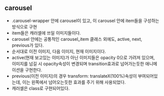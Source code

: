 ## carousel

- .carousel-wrapper 안에 carousel이 있고, 이 carousel 안에 item들을 구성하는 방식으로 구현
- item들은 캐러셀에 쓰일 이미지들이다.
- carousel 안에는 공통적인 carousel_item 클래스 외에도, active, next, previous가 있다.
- 순서대로 이전 이미지, 다음 이미지, 현재 이미지이다.
- active(현재 보고있는 이미지)가 아닌 이미지들은 opacity 0으로 가려져 있으며, 이미지를 넘길 시 opacity속성이 변경되며 transition효과로 넘어가는듯한 애니메이션을 구현한다.
- previous(이전 이미지)의 경우 transform: translateX(100%)속성이 부여되어있는데, 이는 왼쪽에서 넘어오는듯한 효과를 주기 위해 사용되었다.
- 캐러셀은 class로 구현되어있다.